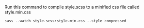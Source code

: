 Run this command to compile style.scss to a minified css file called style.min.css

```
sass --watch style.scss:style.min.css --style compressed
```
